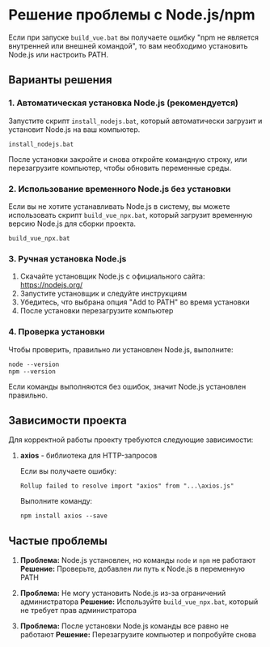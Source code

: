 # Решение проблемы с Node.js/npm

Если при запуске `build_vue.bat` вы получаете ошибку "npm не является внутренней или внешней командой", то вам необходимо установить Node.js или настроить PATH.

## Варианты решения

### 1. Автоматическая установка Node.js (рекомендуется)

Запустите скрипт `install_nodejs.bat`, который автоматически загрузит и установит Node.js на ваш компьютер.

```
install_nodejs.bat
```

После установки закройте и снова откройте командную строку, или перезагрузите компьютер, чтобы обновить переменные среды.

### 2. Использование временного Node.js без установки

Если вы не хотите устанавливать Node.js в систему, вы можете использовать скрипт `build_vue_npx.bat`, который загрузит временную версию Node.js для сборки проекта.

```
build_vue_npx.bat
```

### 3. Ручная установка Node.js

1. Скачайте установщик Node.js с официального сайта: https://nodejs.org/
2. Запустите установщик и следуйте инструкциям
3. Убедитесь, что выбрана опция "Add to PATH" во время установки
4. После установки перезагрузите компьютер

### 4. Проверка установки

Чтобы проверить, правильно ли установлен Node.js, выполните:

```
node --version
npm --version
```

Если команды выполняются без ошибок, значит Node.js установлен правильно.

## Зависимости проекта

Для корректной работы проекту требуются следующие зависимости:

1. **axios** - библиотека для HTTP-запросов
   
   Если вы получаете ошибку:
   ```
   Rollup failed to resolve import "axios" from "...\axios.js"
   ```
   
   Выполните команду:
   ```
   npm install axios --save
   ```

## Частые проблемы

1. **Проблема:** Node.js установлен, но команды `node` и `npm` не работают
   **Решение:** Проверьте, добавлен ли путь к Node.js в переменную PATH

2. **Проблема:** Не могу установить Node.js из-за ограничений администратора
   **Решение:** Используйте `build_vue_npx.bat`, который не требует прав администратора

3. **Проблема:** После установки Node.js команды все равно не работают
   **Решение:** Перезагрузите компьютер и попробуйте снова 